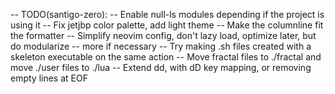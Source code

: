 --  TODO(santigo-zero):
--    Enable null-ls modules depending if the project is using it
--    Fix jetjbp color palette, add light theme
--    Make the columnline fit the formatter
--    Simplify neovim config, don't lazy load, optimize later, but do modularize
--       more if necessary
--    Try making .sh files created with a skeleton executable on the same action
--    Move fractal files to ./fractal and move ./user files to ./lua
--    Extend dd, with dD key mapping, or removing empty lines at EOF
